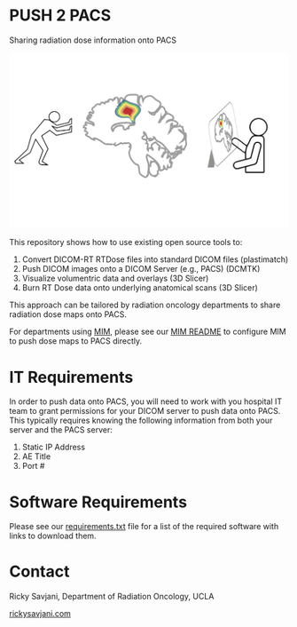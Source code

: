 # PUSH 2 PACS
Sharing radiation dose information onto PACS

![alt text][logo]

[logo]: https://github.com/rsavjanimdphd/push2pacs/blob/main/images/push2PACS.jpg "PUSH 2 PACS"

This repository shows how to use existing open source tools to:


1. Convert DICOM-RT RTDose files into standard DICOM files (plastimatch)
2. Push DICOM images onto a DICOM Server (e.g., PACS) (DCMTK)
3. Visualize volumentric data and overlays (3D Slicer)
4. Burn RT Dose data onto underlying anatomical scans (3D Slicer)


This approach can be tailored by radiation oncology departments to share radiation dose maps onto PACS. 

For departments using [MIM](https://www.mimsoftware.com/solutions/radiationoncology), please see our [MIM README](https://github.com/rsavjanimdphd/push2pacs/blob/main/MIM_README.pdf) to configure MIM to push dose maps to PACS directly. 

# IT Requirements
In order to push data onto PACS, you will need to work with you hospital IT team to grant permissions for your DICOM server to push data onto PACS. This typically requires knowing the following information from both your server and the PACS server:

1. Static IP Address
2. AE Title
3. Port #

# Software Requirements
Please see our [requirements.txt](https://github.com/rsavjanimdphd/push2pacs/blob/main/requirements.txt) file for a list of the required software with links to download them. 

# Contact
Ricky Savjani, 
Department of Radiation Oncology,
UCLA

[rickysavjani.com](http://rickysavjani.com/)
